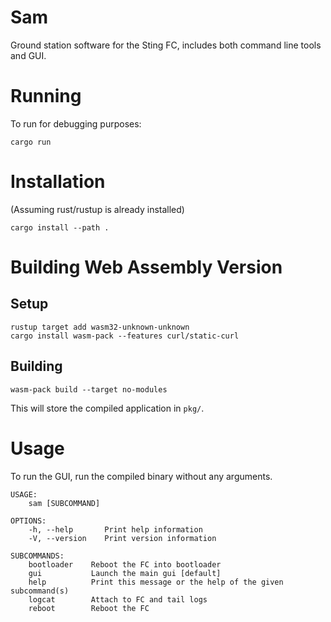 Sam
===

Ground station software for the Sting FC, includes both command line tools and GUI.

# Running

To run for debugging purposes:

```
cargo run
```

# Installation

(Assuming rust/rustup is already installed)

```
cargo install --path .
````

# Building Web Assembly Version

## Setup

```
rustup target add wasm32-unknown-unknown
cargo install wasm-pack --features curl/static-curl
```

## Building

```
wasm-pack build --target no-modules
```

This will store the compiled application in `pkg/`.

# Usage

To run the GUI, run the compiled binary without any arguments.

```
USAGE:
    sam [SUBCOMMAND]

OPTIONS:
    -h, --help       Print help information
    -V, --version    Print version information

SUBCOMMANDS:
    bootloader    Reboot the FC into bootloader
    gui           Launch the main gui [default]
    help          Print this message or the help of the given subcommand(s)
    logcat        Attach to FC and tail logs
    reboot        Reboot the FC
```
